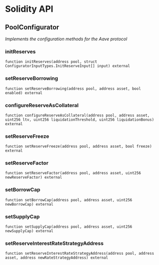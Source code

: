 # Solidity API

## PoolConfigurator

_Implements the configuration methods for the Aave protocol_

### initReserves

```solidity
function initReserves(address pool, struct ConfiguratorInputTypes.InitReserveInput[] input) external
```

### setReserveBorrowing

```solidity
function setReserveBorrowing(address pool, address asset, bool enabled) external
```

### configureReserveAsCollateral

```solidity
function configureReserveAsCollateral(address pool, address asset, uint256 ltv, uint256 liquidationThreshold, uint256 liquidationBonus) external
```

### setReserveFreeze

```solidity
function setReserveFreeze(address pool, address asset, bool freeze) external
```

### setReserveFactor

```solidity
function setReserveFactor(address pool, address asset, uint256 newReserveFactor) external
```

### setBorrowCap

```solidity
function setBorrowCap(address pool, address asset, uint256 newBorrowCap) external
```

### setSupplyCap

```solidity
function setSupplyCap(address pool, address asset, uint256 newSupplyCap) external
```

### setReserveInterestRateStrategyAddress

```solidity
function setReserveInterestRateStrategyAddress(address pool, address asset, address newRateStrategyAddress) external
```

